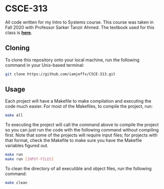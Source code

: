 # CSCE-313
All code written for my Intro to Systems course. This course was taken in Fall 2020 with Professor Sarker Tanzir Ahmed. The textbook used for this class is [**here**](https://drive.google.com/file/d/1NrLFA0y8pYMRyVldDrwlCPZgXAcARhXm/view).

## Cloning
To clone this repository onto your local machine, run the following command in your Unix-based terminal:
```bash
git clone https://github.com/iamjeffx/CSCE-313.git
```

## Usage
Each project will have a Makefile to make compilation and executing the code much easier. For most of the Makefiles, to compile the project, run:
```bash
make all
```
To executing the project will call the command above to compile the project so you can just run the code with the following command without compiling first. Note that some of the projects will require input files; for projects with that format, check the Makefile to make sure you have the Makefile variables figured out.
```bash
make run
make run [INPUT-FILES]
```
To clean the directory of all executible and object files, run the following command:
```bash
make clean
```

